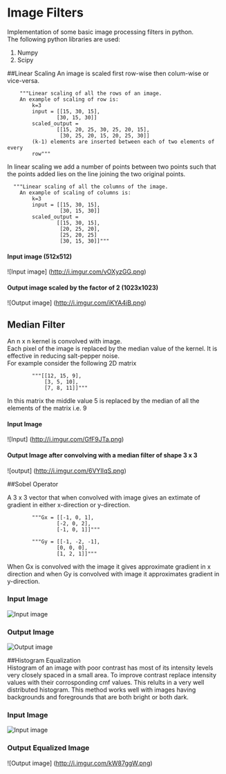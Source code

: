 # Image Filters
Implementation of some basic image processing filters in python.  
The following python libraries are used:  
1. Numpy
2. Scipy


##Linear Scaling
An image is scaled first row-wise then colum-wise or vice-versa.  

        """Linear scaling of all the rows of an image.
        An example of scaling of row is:
            k=3
            input = [[15, 30, 15],
                    [30, 15, 30]]
            scaled_output =
                    [[15, 20, 25, 30, 25, 20, 15],
                     [30, 25, 20, 15, 20, 25, 30]]
            (k-1) elements are inserted between each of two elements of every
            row"""  
In linear scaling we add a number of points between two points such that the points added lies on the line joining the two original points.  


      """Linear scaling of all the columns of the image.
        An example of scaling of columns is:
            k=3
            input = [[15, 30, 15],
                     [30, 15, 30]]
            scaled_output =
                    [[15, 30, 15],
                     [20, 25, 20],
                     [25, 20, 25]
                     [30, 15, 30]]"""  
                     
#### Input image (512x512)
![Input image] (http://i.imgur.com/vOXyzGG.png)
#### Output image scaled by the factor of 2 (1023x1023) 
![Output image] (http://i.imgur.com/iKYA4iB.png)

## Median Filter

An n x n kernel is convolved with image.  
Each pixel of the image is replaced by the median value of the kernel. It is effective in reducing salt-pepper noise.  
For example consider the following 2D matrix 


			"""[[12, 15, 9],  
				[3, 5, 10],  
				[7, 8, 11]]"""    


In this matrix the middle value 5 is replaced by the median of all the elements of the matrix i.e. 9

#### Input Image
![Input] (http://i.imgur.com/GfF9JTa.png)

#### Output Image after convolving with a median filter of shape 3 x 3
![output] (http://i.imgur.com/6VYIIqS.png)


##Sobel Operator


A 3 x 3 vector that when convolved with image gives an extimate of gradient in either x-direction or y-direction.  


			"""Gx = [[-1, 0, 1],  
					[-2, 0, 2],  
					[-1, 0, 1]]""" 
				
			"""Gy = [[-1, -2, -1],  
					[0, 0, 0],  
					[1, 2, 1]]"""
				
When Gx is convolved with the image it gives approximate gradient in x direction and when Gy is convolved with image it approximates gradient in y-direction.

### Input Image  
![Input image](http://i.imgur.com/vOXyzGG.png)


### Output Image  
![Output image](http://i.imgur.com/bbB2WqF.png)  


##Histogram Equalization  
Histogram of an image with poor contrast has most of its intensity levels very closely spaced in a small area. To improve contrast replace intensity values with their corrosponding cmf values. This relults in a very well distributed histogram. This method works well with images having backgrounds and foregrounds that are both bright or both dark.

### Input Image  
![Input image](http://i.imgur.com/vOXyzGG.png)


### Output Equalized Image  
![Output image] (http://i.imgur.com/kW87ggW.png)
